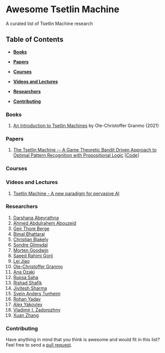 # Awesome Tsetlin Machine
A curated list of Tsetlin Machine research

## Table of Contents

* **[Books](#Books)**

* **[Papers](#Papers)**  

* **[Courses](#Courses)**  

* **[Videos and Lectures](#Videos-and-lectures)**  

* **[Researchers](#Researchers)**  

* **[Contributing](#Contributing)** 

### Books
1. [An Introduction to Tsetlin Machines](https://tsetlinmachine.org/) by Ole-Christoffer Granmo (2021)

### Papers
1. [The Tsetlin Machine -- A Game Theoretic Bandit Driven Approach to Optimal Pattern Recognition with Propositional Logic](https://arxiv.org/abs/1804.01508) [[Code](https://github.com/cair/TsetlinMachine)]

### Courses

### Videos and Lectures
1. [Tsetlin Machine - A new paradigm for pervasive AI](https://www.youtube.com/watch?v=TaspuovmSR8)

### Researchers
1. [Darshana Abeyrathna](https://cair.uia.no/people/darshana-abeyrathna/)
2. [Ahmed Abdulrahem Abouzeid](https://cair.uia.no/people/ahmed-abdulrahem-abouzeid/)
3. [Geir Thore Berge](https://cair.uia.no/people/geir-thore-berge/)
4. [Bimal Bhattarai](https://cair.uia.no/people/bimal-bhattarai/)
6. [Christian Blakely](https://cair.uia.no/people/christian-d-blakely/)
7. [Sondre Glimsdal](https://cair.uia.no/people/sondre-glimsdal)
8. [Morten Goodwin](https://cair.uia.no/people/morten-goodwin)
9. [Saeed Rahimi Gorji](https://cair.uia.no/people/saeed-rahimi-gorji/)
10. [Lei Jiao](https://cair.uia.no/people/lei-jiao/)
11. [Ole-Christoffer Granmo](https://cair.uia.no/people/ole-christoffer-granmo/)
12. [Ana Ozaki](https://cair.uia.no/people/ana-ozaki/)
13. [Rupsa Saha](https://cair.uia.no/people/rupsa-saha/)
14. [Rishad Shafik](https://www.ncl.ac.uk/engineering/staff/profile/rishadshafik.html)
15. [Jivitesh Sharma](https://cair.uia.no/people/jivitesh-sharma)
16. [Svein Anders Tunheim](https://cair.uia.no/people/svein-anders-tunheim/)
17. [Rohan Yadav](https://cair.uia.no/people/rohan-kumar-yadav/)
18. [Alex Yakovlev](https://www.ncl.ac.uk/engineering/staff/profile/alexyakovlev.html)
19. [Vladimir I. Zadorozhny](https://sites.pitt.edu/~viz/)
20. [Xuan Zhang](https://cair.uia.no/people/xuan-zhang/)

### Contributing
Have anything in mind that you think is awesome and would fit in this list? Feel free to send a [pull request](https://github.com/cair/awesome-tsetlin-machine/pulls).

